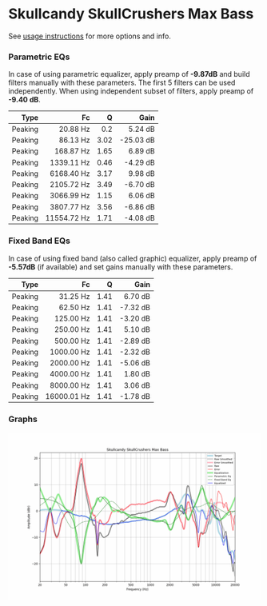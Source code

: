 # Skullcandy SkullCrushers Max Bass
See [usage instructions](https://github.com/jaakkopasanen/AutoEq#usage) for more options and info.

### Parametric EQs
In case of using parametric equalizer, apply preamp of **-9.87dB** and build filters manually
with these parameters. The first 5 filters can be used independently.
When using independent subset of filters, apply preamp of **-9.40 dB**.

| Type    | Fc          |    Q | Gain      |
|--------:|------------:|-----:|----------:|
| Peaking | 20.88 Hz    | 0.2  | 5.24 dB   |
| Peaking | 86.13 Hz    | 3.02 | -25.03 dB |
| Peaking | 168.87 Hz   | 1.65 | 6.89 dB   |
| Peaking | 1339.11 Hz  | 0.46 | -4.29 dB  |
| Peaking | 6168.40 Hz  | 3.17 | 9.98 dB   |
| Peaking | 2105.72 Hz  | 3.49 | -6.70 dB  |
| Peaking | 3066.99 Hz  | 1.15 | 6.06 dB   |
| Peaking | 3807.77 Hz  | 3.56 | -6.86 dB  |
| Peaking | 11554.72 Hz | 1.71 | -4.08 dB  |

### Fixed Band EQs
In case of using fixed band (also called graphic) equalizer, apply preamp of **-5.57dB**
(if available) and set gains manually with these parameters.

| Type    | Fc          |    Q | Gain     |
|--------:|------------:|-----:|---------:|
| Peaking | 31.25 Hz    | 1.41 | 6.70 dB  |
| Peaking | 62.50 Hz    | 1.41 | -7.32 dB |
| Peaking | 125.00 Hz   | 1.41 | -3.20 dB |
| Peaking | 250.00 Hz   | 1.41 | 5.10 dB  |
| Peaking | 500.00 Hz   | 1.41 | -2.89 dB |
| Peaking | 1000.00 Hz  | 1.41 | -2.32 dB |
| Peaking | 2000.00 Hz  | 1.41 | -5.06 dB |
| Peaking | 4000.00 Hz  | 1.41 | 1.80 dB  |
| Peaking | 8000.00 Hz  | 1.41 | 3.06 dB  |
| Peaking | 16000.01 Hz | 1.41 | -1.78 dB |

### Graphs
![](./Skullcandy%20SkullCrushers%20Max%20Bass.png)